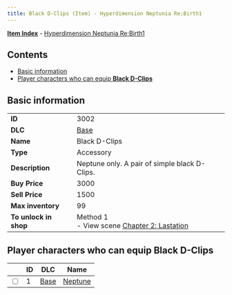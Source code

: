 ```yaml
---
title: Black D-Clips (Item) - Hyperdimension Neptunia Re;Birth1
---
```


[**Item Index**](/neptunia/rb1/item/index.html) - [Hyperdimension Neptunia Re;Birth1](/neptunia/rb1)

## Contents

- [Basic information](#basic-information)
- [Player characters who can equip **Black D-Clips**](#player-characters-who-can-equip-black-d-clips)
## Basic information

|   |   |
| -- | -- |
| **ID** | 3002 |
| **DLC** | [Base](/neptunia/rb1/dlc/1-base.html) |
| **Name** | Black D-Clips |
| **Type** | Accessory |
| **Description** | Neptune only. A pair of simple black D-Clips. |
| **Buy Price** | 3000 |
| **Sell Price** | 1500 |
| **Max inventory** | 99 |
| **To unlock in shop** | Method 1<br />- View scene [Chapter 2: Lastation](/neptunia/rb1/scene/1-202-chapter-2-lastation.html) |


## Player characters who can equip **Black D-Clips**

|    | ID | DLC | Name |
| -- | -- | --- | ---- |
| <input type="checkbox" id="rb1-player-1-1" class="trackbox" /> | 1 | [Base](/neptunia/rb1/dlc/1-base.html) | [Neptune](/neptunia/rb1/player/1-1-neptune.html) |
